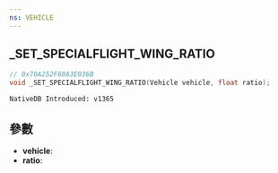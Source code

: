 ```yaml
---
ns: VEHICLE
---
```

## _SET_SPECIALFLIGHT_WING_RATIO

```c
// 0x70A252F60A3E036B
void _SET_SPECIALFLIGHT_WING_RATIO(Vehicle vehicle, float ratio);
```

```
NativeDB Introduced: v1365
```

## 參數
* **vehicle**:
* **ratio**:
